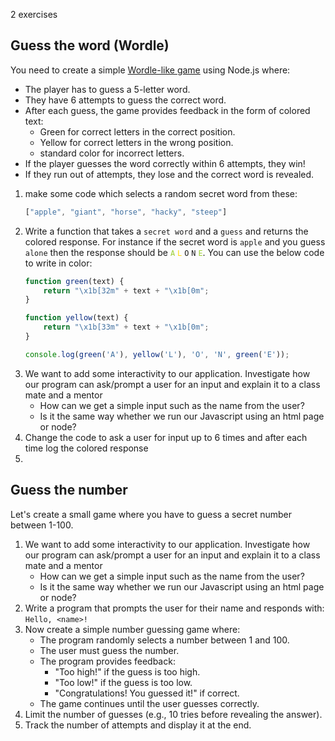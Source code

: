 



<!-- Challenging tasks requiring new knowledge -->


2 exercises


## Guess the word (Wordle)
You need to create a simple [Wordle-like game](https://www.nytimes.com/games/wordle/index.html) using Node.js where:

* The player has to guess a 5-letter word.
* They have 6 attempts to guess the correct word.
* After each guess, the game provides feedback in the form of colored text:
    * Green for correct letters in the correct position.
    * Yellow for correct letters in the wrong position.
    * standard color for incorrect letters.
* If the player guesses the word correctly within 6 attempts, they win!
* If they run out of attempts, they lose and the correct word is revealed.

1. make some code which selects a random secret word from these:
   ```js
   ["apple", "giant", "horse", "hacky", "steep"]
   ``` 
1. Write a function that takes a `secret word` and a `guess` and returns the colored response. For instance if the secret word is `apple` and you guess `alone` then the response should be <code style="color : yellowGreen">A</code> <code style="color : gold">L</code> `O` `N` <code style="color : yellowGreen">E</code>. 
You can use the below code to write in color:
    ```js
    function green(text) {
        return "\x1b[32m" + text + "\x1b[0m";
    }

    function yellow(text) {
        return "\x1b[33m" + text + "\x1b[0m";
    }

    console.log(green('A'), yellow('L'), 'O', 'N', green('E'));
    ```
2. We want to add some interactivity to our application. Investigate how our program can ask/prompt a user for an input and explain it to a class mate and a mentor
   * How can we get a simple input such as the name from the user?
   * Is it the same way whether we run our Javascript using an html page or node?
2. Change the code to ask a user for input up to 6 times and after each time log the colored response
3. 


## Guess the number
Let's create a small game where you have to guess a secret number between 1-100.
1. We want to add some interactivity to our application. Investigate how our program can ask/prompt a user for an input and explain it to a class mate and a mentor
   * How can we get a simple input such as the name from the user?
   * Is it the same way whether we run our Javascript using an html page or node?
2. Write a program that prompts the user for their name and responds with: `Hello, <name>!`
3. Now create a simple number guessing game where:
    * The program randomly selects a number between 1 and 100.
    * The user must guess the number.
    * The program provides feedback:
        * "Too high!" if the guess is too high.
        * "Too low!" if the guess is too low.
        * "Congratulations! You guessed it!" if correct.
    * The game continues until the user guesses correctly.
4. Limit the number of guesses (e.g., 10 tries before revealing the answer).
5. Track the number of attempts and display it at the end.

